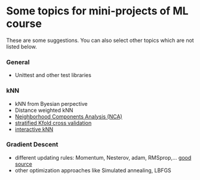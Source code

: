 # Some topics for mini-projects of ML course
These are some suggestions. You can also select other topics which are not listed below. 

### General  
- Unittest and other test libraries  
### kNN  
- kNN from Byesian perpective
- Distance weighted kNN
- [Neighborhood Components Analysis (NCA)](https://scikit-learn.org/stable/modules/neighbors.html#neighborhood-components-analysis)
- [stratified Kfold cross validation](https://amueller.github.io/COMS4995-s20/slides/aml-03-supervised-learning/#35)
- [interactive kNN](http://vision.stanford.edu/teaching/cs231n-demos/knn/)
### Gradient Descent
- different updating rules: Momentum, Nesterov, adam, RMSprop,... 
[good source](http://www.cs.utoronto.ca/~ilya/pubs/ilya_sutskever_phd_thesis.pdf) 
- other optimization approaches like Simulated annealing, LBFGS
